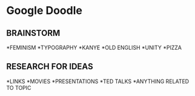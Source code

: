 # Google Doodle

## BRAINSTORM

*FEMINISM
*TYPOGRAPHY
*KANYE
*OLD ENGLISH
*UNITY
*PIZZA

## RESEARCH FOR IDEAS

*LINKS
*MOVIES
*PRESENTATIONS
*TED TALKS
*ANYTHING RELATED TO TOPIC


